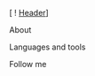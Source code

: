 [ ! [Header](https://github.com/willtern1/willtern1/blob/main/assets/untitleddesign_1_original.png)]

About

Languages and tools 

Follow me